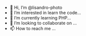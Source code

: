- 👋 Hi, I’m @lisandro-photo
- 👀 I’m interested in learn the code...
- 🌱 I’m currently learning PHP...
- 💞️ I’m looking to collaborate on ...
- 📫 How to reach me ...

<!---
lisandro-photo/lisandro-photo is a ✨ special ✨ repository because its `README.md` (this file) appears on your GitHub profile.
You can click the Preview link to take a look at your changes.
--->
